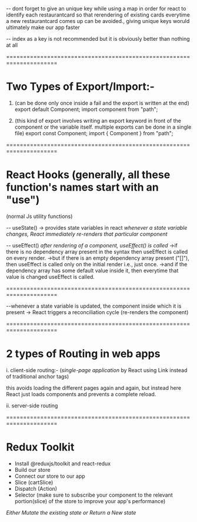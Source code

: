 -- dont forget to give an unique key while using a map in order for react to identify each restaurantcard so that rerendering of existing cards everytime a new restaurantcard comes up can be avoided., giving unique keys woruld ultimately make our app faster

-- index as a key is not recommended but it is obviously better than nothing at all

=====================================================================

# Two Types of Export/Import:-

1. (can be done only once inside a fail and the export is written at the end)
   export default Component;
   import component from "path";

2. (this kind of export involves writing an export keyword in front of the component or the variable itself. multiple exports can be done in a single file)
   export const Component;
   import { Component } from "path";

=====================================================================

# React Hooks (generally, all these function's names start with an "use")

(normal Js utility functions)

-- useState() -> provides state variables in react
_whenever a state variable changes, React immediately re-renders that particular component_

-- useEffect()
_after rendering of a component, useEffect() is called_
->if there is no dependency array present in the syntax then useEffect is called on every render.
->but if there is an empty dependency array present ("[]"), then useEffect is called only on the initial render i.e., just once.
->and if the dependency array has some default value inside it, then everytime that value is changed useEffect is called.

=====================================================================

--whenever a state variable is updated, the component inside which it is present -> React triggers a reconciliation cycle (re-renders the component)

=====================================================================

# 2 types of Routing in web apps

i. client-side routing:- (_single-page application_ by React using Link instead of traditional anchor tags)

this avoids loading the different pages again and again, but instead here React just loads components and prevents a complete reload.

ii. server-side routing

=====================================================================

# Redux Toolkit

- Install @reduxjs/toolkit and react-redux
- Build our store
- Connect our store to our app
- Slice (cartSlice)
- Dispatch (Action)
- Selector (make sure to subscribe your component to the relevant portion(slice) of the store to improve your app's performance)

_Either Mutate the existing state or Return a New state_
